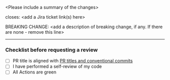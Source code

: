 \<Please include a summary of the changes>

closes: \<add a Jira ticket link(s) here>

BREAKING CHANGE: \<add a description of breaking change, if any. If there are none - remove this line>

---

### Checklist before requesting a review

- [ ] PR title is aligned with [PR titles and conventional commits](https://spryker.atlassian.net/wiki/spaces/FA/pages/3821175291/PR+titles+and+conventional+commits)
- [ ] I have performed a self-review of my code
- [ ] All Actions are green
